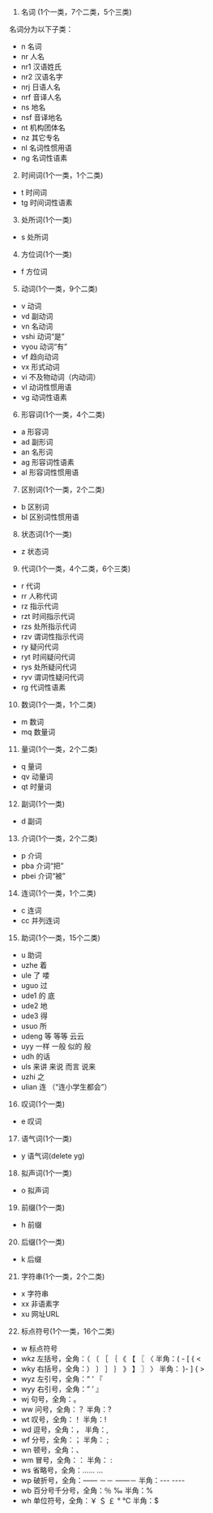 1. 名词 (1个一类，7个二类，5个三类)

名词分为以下子类：

- n 名词
- nr 人名
- nr1 汉语姓氏
- nr2 汉语名字
- nrj 日语人名
- nrf 音译人名
- ns 地名
- nsf 音译地名
- nt 机构团体名
- nz 其它专名
- nl 名词性惯用语
- ng 名词性语素


2. 时间词(1个一类，1个二类)

- t 时间词
- tg 时间词性语素

3. 处所词(1个一类)

- s 处所词

4. 方位词(1个一类)

- f 方位词

5. 动词(1个一类，9个二类)

- v 动词
- vd 副动词
- vn 名动词
- vshi 动词“是”
- vyou 动词“有”
- vf 趋向动词
- vx 形式动词
- vi 不及物动词（内动词）
- vl 动词性惯用语
- vg 动词性语素

6. 形容词(1个一类，4个二类)
- a 形容词
- ad 副形词
- an 名形词
- ag 形容词性语素
- al 形容词性惯用语

7. 区别词(1个一类，2个二类)
- b 区别词
- bl 区别词性惯用语

8. 状态词(1个一类)
- z 状态词

9. 代词(1个一类，4个二类，6个三类)
- r 代词
- rr 人称代词
- rz 指示代词
- rzt 时间指示代词
- rzs 处所指示代词
- rzv 谓词性指示代词
- ry 疑问代词
- ryt 时间疑问代词
- rys 处所疑问代词
- ryv 谓词性疑问代词
- rg 代词性语素

10. 数词(1个一类，1个二类)
- m 数词
- mq 数量词

11. 量词(1个一类，2个二类)
- q 量词
- qv 动量词
- qt 时量词

12. 副词(1个一类)
- d 副词

13. 介词(1个一类，2个二类)
- p 介词
- pba 介词“把”
- pbei 介词“被”

14. 连词(1个一类，1个二类)
- c 连词
- cc 并列连词

15. 助词(1个一类，15个二类)
- u 助词
- uzhe 着
- ule 了 喽
- uguo 过
- ude1 的 底
- ude2 地
- ude3 得
- usuo 所
- udeng 等 等等 云云
- uyy 一样 一般 似的 般
- udh 的话
- uls 来讲 来说 而言 说来
- uzhi 之
- ulian 连 （“连小学生都会”）

16. 叹词(1个一类)
- e 叹词

17. 语气词(1个一类)
- y 语气词(delete yg)

18. 拟声词(1个一类)
- o 拟声词

19. 前缀(1个一类)
- h 前缀

20. 后缀(1个一类)
- k 后缀

21. 字符串(1个一类，2个二类)
- x 字符串
- xx 非语素字
- xu 网址URL

22. 标点符号(1个一类，16个二类)
- w 标点符号
- wkz 左括号，全角：（ 〔 ［ ｛ 《 【 〖 〈 半角：( - [ { <
- wky 右括号，全角：） 〕 ］ ｝ 》 】 〗 〉 半角： )-  ] { >
- wyz 左引号，全角：“ ‘ 『
- wyy 右引号，全角：” ’ 』
- wj 句号，全角：。
- ww 问号，全角：？ 半角：?
- wt 叹号，全角：！ 半角：!
- wd 逗号，全角：， 半角：,
- wf 分号，全角：； 半角： ;
- wn 顿号，全角：、
- wm 冒号，全角：： 半角： :
- ws 省略号，全角：…… …
- wp 破折号，全角：—— －－ ——－ 半角：--- ----
- wb 百分号千分号，全角：％ ‰ 半角：%
- wh 单位符号，全角：￥ ＄ ￡ ° ℃ 半角：$
